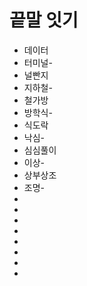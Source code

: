 # 끝말 잇기

* 데이터
* 터미널-
* 널빤지
* 지하철-
* 철가방
* 방학식-
* 식도락
* 낙심-
* 심심풀이
* 이상-
* 상부상조
* 조명-
* 
* 
* 
* 
* 
* 
* 
* 